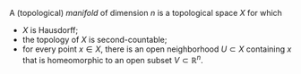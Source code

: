 A (topological) *manifold* of dimension $n$ is a topological space $X$ for which

- $X$ is Hausdorff;
- the topology of $X$ is second-countable;
- for every point $x \in X$, there is an open neighborhood $U \subset X$ containing $x$ that is homeomorphic to an open subset $V \subset \mathbb{R}^n$.
